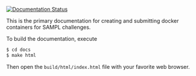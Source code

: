 [![Documentation Status](https://readthedocs.org/projects/sampl-docker-documentation/badge/?version=latest)](https://sampl-docker-documentation.readthedocs.io/en/latest/?badge=latest)

This is the primary documentation for creating and submitting docker containers for SAMPL challenges.


To build the documentation, execute

```bash
$ cd docs
$ make html
```

Then open the `build/html/index.html` file with your favorite web browser.

